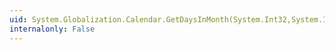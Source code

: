 ```yaml
---
uid: System.Globalization.Calendar.GetDaysInMonth(System.Int32,System.Int32,System.Int32)
internalonly: False
---
```

